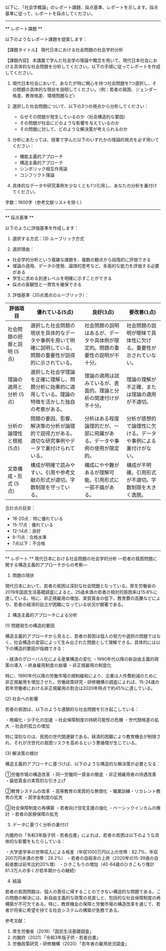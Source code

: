 以下に、「社会学概論」のレポート課題、採点基準、レポートを示します。採点基準に従って、レポートを採点してください。

---------------------------------------
** レポート課題 **

以下のようなレポート課題を提案します：

【課題タイトル】
現代日本における社会問題の社会学的分析

【課題内容】
本講義で学んだ社会学の理論や概念を用いて、現代日本社会における具体的な社会問題を分析してください。以下の手順に従ってレポートを作成してください。

1. 現代日本社会において、あなたが特に関心を持つ社会問題を1つ選択し、その問題の具体的な現状を説明してください。（例：若者の貧困、ジェンダー格差、教育格差、環境問題など）

2. 選択した社会問題について、以下の3つの視点から分析してください：
   * なぜその問題が発生しているのか（社会構造的な要因）
   * その問題が社会にどのような影響を与えているのか
   * その問題に対して、どのような解決策が考えられるのか

3. 分析にあたっては、授業で学んだ以下のいずれかの理論的視点を必ず用いてください：
   * 機能主義的アプローチ
   * 構造主義的アプローチ
   * シンボリック相互作用論
   * コンフリクト理論

4. 具体的なデータや研究事例を少なくとも1つ引用し、あなたの分析を裏付けてください。

字数：1600字（参考文献リストを除く）

---------------------------------------
** 採点基準 **

以下のように評価基準を作成します：

1. 選択する方式：(3) ルーブリック方式

2. 選択理由：
- 社会学的分析という複雑な課題を、複数の観点から段階的に評価できる
- 理論の適用、データの使用、論理的思考など、多面的な能力を評価する必要がある
- 学生に求める到達レベルを明確に示すことができる
- 採点の客観性と一貫性を確保できる

3. 評価基準（20点満点のルーブリック）：

| 評価項目 | 優れている(5点) | 良好(3点) | 要改善(1点) |
|---------|---------------|----------|-----------|
| 社会問題の把握と説明 (5点) | 選択した社会問題の現状を具体的なデータや事例を用いて明確に説明している。問題の重要性が説得的に示されている。 | 社会問題の説明はあるが、データや具体例が限定的。問題の重要性の説明が不十分。 | 社会問題の説明が曖昧で具体性に欠ける。重要性が示されていない。 |
| 理論の適用と分析 (5点) | 選択した社会学理論を正確に理解し、問題分析に効果的に適用している。理論の特徴を活かした独自の考察がある。 | 理論の適用は試みているが、表面的。理論と分析の関連付けが不十分。 | 理論の理解が不正確、または理論の適用が不適切。 |
| 分析の論理性と根拠 (5点) | 問題の要因、影響、解決策の分析が論理的で説得力がある。適切な研究事例やデータで裏付けられている。 | 分析はある程度論理的だが、一部に飛躍がある。データや事例の使用が限定的。 | 分析が感想的で論理性に欠ける。データや事例による裏付けがない。 |
| 文章構成・形式 (5点) | 構成が明確で読みやすい。引用や参考文献の形式が適切。字数制限を守っている。 | 構成にやや難があるが理解可能。引用形式に一部不備がある。 | 構成が不明確。引用形式が不適切。字数制限を大きく逸脱。 |

合計点の目安：
- 18-20点：特に優れている
- 15-17点：優れている
- 12-14点：良好
- 8-11点：合格水準
- 7点以下：不合格

---------------------------------------
** レポート **
現代日本における社会問題の社会学的分析
―若者の貧困問題に関する構造主義的アプローチからの考察―

1. 問題の現状

現代日本において、若者の貧困は深刻な社会問題となっている。厚生労働省の2019年国民生活基礎調査によると、25歳未満の若者の相対的貧困率は15.8%に達している。特に、非正規雇用の増加、実質賃金の低下、教育費の高騰などにより、若者の経済的自立が困難になっている状況が顕著である。

2. 構造主義的アプローチによる分析

(1) 問題発生の構造的要因

構造主義的アプローチから見ると、若者の貧困は個人の努力や選択の問題ではなく、社会構造の変容によって生み出された問題として理解できる。具体的には以下の構造的要因が指摘できる：

・経済のグローバル化による産業構造の変化
・1990年代以降の新自由主義的政策の導入
・終身雇用制度の崩壊
・非正規雇用の制度化

特に、1990年代以降の労働市場の規制緩和により、企業は人件費削減のために非正規雇用を増加させた。労働政策研究・研修機構の調査によれば、15-24歳の若年労働者における非正規雇用の割合は2020年時点で約45%に達している。

(2) 社会への影響

若者の貧困は、以下のような連鎖的な社会問題を引き起こしている：

・晩婚化・少子化の加速
・社会保障制度の持続可能性の危機
・世代間格差の拡大
・社会的孤立の増加

特に深刻なのは、貧困の世代間連鎖である。経済的困難により教育機会が制限され、それが次世代の貧困リスクを高めるという悪循環が生じている。

(3) 解決策の検討

構造主義的アプローチに基づけば、以下のような構造的な解決策が必要となる：

①労働市場の構造改革
・同一労働同一賃金の徹底
・非正規雇用者の待遇改善
・最低賃金の実質的な引き上げ

②教育システムの改革
・高等教育の実質的な無償化
・職業訓練・リカレント教育の充実
・奨学金制度の拡充

③社会保障制度の再構築
・若者向け住宅支援の強化
・ベーシックインカムの検討
・若者の医療保障の拡充

3. データに基づく分析の裏付け

内閣府の「令和3年版子供・若者白書」によれば、若者の貧困は以下のような具体的な影響をもたらしている：

・大学進学率の世帯収入による格差（年収1000万円以上の世帯：82.7%、年収200万円未満の世帯：28.2%）
・若者の自殺率の上昇（2020年の15-39歳の自殺者数は前年比約20%増）
・ひきこもりの増加（40-64歳のひきこもり推計61.3万人の多くが若年期からの継続）

4. 結論

若者の貧困問題は、個人の責任に帰することのできない構造的な問題である。この問題の解決には、新自由主義的な政策の見直しと、包括的な社会保障制度の再構築が不可欠である。特に、教育機会の保障と労働市場の構造改革を通じて、若者が将来に希望を持てる社会システムの構築が急務である。

参考文献：
1. 厚生労働省（2019）「国民生活基礎調査」
2. 内閣府（2021）「令和3年版子供・若者白書」
3. 労働政策研究・研修機構（2020）「若年者の雇用状況調査」

